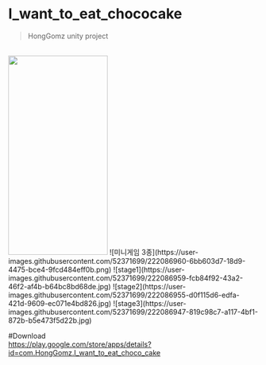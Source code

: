 # I_want_to_eat_chococake
> HongGomz unity project
<br>

<img src="[이미지주소.](https://user-images.githubusercontent.com/52371699/222086966-87ebd177-40ce-4845-8763-282b18af72b7.)png" width="200" height="400"/>
![미니게임 3종](https://user-images.githubusercontent.com/52371699/222086960-6bb603d7-18d9-4475-bce4-9fcd484eff0b.png)
![stage1](https://user-images.githubusercontent.com/52371699/222086959-fcb84f92-43a2-46f2-af4b-b64bc8bd68de.jpg)
![stage2](https://user-images.githubusercontent.com/52371699/222086955-d0f115d6-edfa-421d-9609-ec071e4bd826.jpg)
![stage3](https://user-images.githubusercontent.com/52371699/222086947-819c98c7-a117-4bf1-872b-b5e473f5d22b.jpg)

#Download
<br>
https://play.google.com/store/apps/details?id=com.HongGomz.I_want_to_eat_choco_cake

